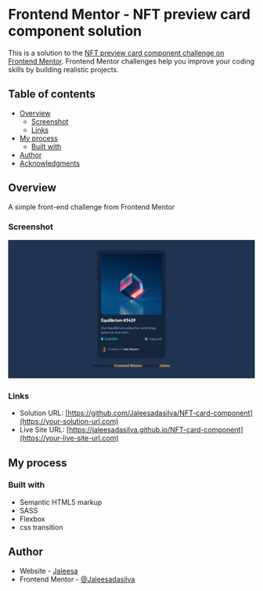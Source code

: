 # Frontend Mentor - NFT preview card component solution

This is a solution to the [NFT preview card component challenge on Frontend Mentor](https://www.frontendmentor.io/challenges/nft-preview-card-component-SbdUL_w0U). Frontend Mentor challenges help you improve your coding skills by building realistic projects. 

## Table of contents

- [Overview](#overview)
  - [Screenshot](#screenshot)
  - [Links](#links)
- [My process](#my-process)
  - [Built with](#built-with)
- [Author](#author)
- [Acknowledgments](#acknowledgments)

## Overview

A simple front-end challenge from Frontend Mentor

### Screenshot

![](./images/screenshot.png)

### Links

- Solution URL: [https://github.com/Jaleesadasilva/NFT-card-component](https://your-solution-url.com)
- Live Site URL: [https://jaleesadasilva.github.io/NFT-card-component](https://your-live-site-url.com)

## My process

### Built with

- Semantic HTML5 markup
- SASS
- Flexbox
- css transition

## Author

- Website - [Jaleesa](https://nunesdasilva.nl)
- Frontend Mentor - [@Jaleesadasilva](https://www.frontendmentor.io/profile/Jaleesadasilva)
